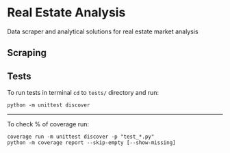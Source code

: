 # Real Estate Analysis
Data scraper and analytical solutions for real estate market analysis


## Scraping


## Tests
To run tests in terminal `cd` to `tests/` directory and run:

`python -m unittest discover`

---

To check % of coverage run:
```
coverage run -m unittest discover -p "test_*.py"
python -m coverage report --skip-empty [--show-missing]
```
